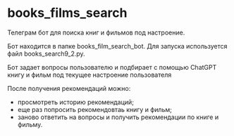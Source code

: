 # books_films_search
Телеграм бот для поиска книг и фильмов под настроение.

Бот находится в папке books_film_search_bot. Для запуска используется файл books_search9_2.py.

Бот задает вопросы пользователю и подбирает с помощью ChatGPT книгу и фильм под текущее настроение пользователя

После получения рекомендаций можно:
- просмотреть историю рекомендаций;
- еще раз попросить рекомендовтаь книгу и фильм;
- заново ответить на вопросы и получить рекомендации по книге и фильму.
